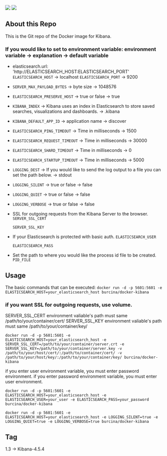 [![](https://images.microbadger.com/badges/version/burcina/docker-kibana.svg)](http://microbadger.com/images/burcina/docker-kibana "Get your own version badge on microbadger.com") [![](https://images.microbadger.com/badges/image/burcina/docker-kibana.svg)](http://microbadger.com/images/burcina/docker-kibana "Get your own image badge on microbadger.com")


## About this Repo 

This is the Git repo of the Docker image for Kibana. 

### If you would like to set to environment variable: environment variable -> explanation -> default variable

* elasticsearch.url: 'http://ELASTICSEARCH_HOST:ELASTICSEARCH_PORT'  
  `ELASTICSEARCH_HOST` -> localhost
  `ELASTICSEARCH_PORT` -> 9200

* `SERVER_MAX_PAYLOAD_BYTES` -> byte size -> 1048576

* `ELASTICSEARCH_PRESERVE_HOST` -> true or false -> true 

* `KIBANA_INDEX` -> Kibana uses an index in Elasticsearch to store saved searches, visualizations and dashboards. -> .kibana

* `KIBANA_DEFAULT_APP_ID` -> application name -> discover

* `ELASTICSEARCH_PING_TIMEOUT` -> Time in milliseconds -> 1500

* `ELASTICSEARCH_REQUEST_TIMEOUT` -> Time in milliseconds -> 30000

* `ELASTICSEARCH_SHARD_TIMEOUT` -> Time in milliseconds -> 0

* `ELASTICSEARCH_STARTUP_TIMEOUT` -> Time in milliseconds -> 5000
 
* `LOGGING_DEST` ->  If you would like to send the log output to a file you can set the path below. -> stdout

* `LOGGING_SILENT` -> true or false -> false 

* `LOGGING_QUIET` -> true or false -> false 

* `LOGGING_VERBOSE` -> true or false -> false

* SSL for outgoing requests from the Kibana Server to the browser.
  `SERVER_SSL_CERT` 

  `SERVER_SSL_KEY`

* If your Elasticsearch is protected with basic auth.
  `ELASTICSEARCH_USER`

  `ELASTICSEARCH_PASS`

* Set the path to where you would like the process id file to be created.
   `PID_FILE`

## Usage

The basic commands that can be executed:
`docker run -d -p 5601:5601 -e ELASTICSEARCH_HOST=your_elasticsearch_host burcina/docker-kibana`

### if you want SSL for outgoing requests, use volume.

SERVER_SSL_CERT environment valiable's path must same /path/to/your/container/cert/
SERVER_SSL_KEY environment valiable's path must same /path/to/your/container/key/

`docker run -d -p 5601:5601 -e ELASTICSEARCH_HOST=your_elasticsearch_host -e SERVER_SSL_CERT=/path/to/your/container/server.crt -e SERVER_SSL_KEY=/path/to/your/container/server.key -v /path/to/your/host/cert/:/path/to/container/cert/ -v /path/to/your/host/key/:/path/to/your/container/key/ burcina/docker-kibana`

if you enter user environment variable, you must enter password environment.
if you enter password environment variable, you must enter user environment.

`docker run -d -p 5601:5601 -e ELASTICSEARCH_HOST=your_elasticsearch_host -e ELASTICSEARCH_USER=your_user -e ELASTICSEARCH_PASS=your_password burcina/docker-kibana`


`docker run -d -p 5601:5601 -e ELASTICSEARCH_HOST=your_elasticsearch_host -e LOGGING_SILENT=true -e LOGGING_QUIET=true -e LOGGING_VERBOSE=true burcina/docker-kibana`

## Tag

1.3 -> Kibana-4.5.4 
